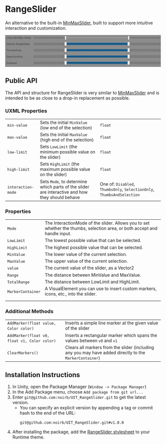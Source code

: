 # RangeSlider

An alternative to the built-in [MinMaxSlider](https://docs.unity.cn/ScriptReference/UIElements.MinMaxSlider.html), built to support more intuitive interaction and customization.

![comparison](./img/slider-comparison.gif)

## Public API

The API and structure for RangeSlider is very similar to [MinMaxSlider](https://docs.unity.cn/ScriptReference/UIElements.MinMaxSlider.html) and is intended to be as close to a drop-in replacement as possible. 

### UXML Properties

|                    |                                                                                                |                                                                         |
|--------------------|------------------------------------------------------------------------------------------------|-------------------------------------------------------------------------|
| `min-value`        | Sets the initial `MinValue` (low end of the selection)                                         | `float`                                                                 |
| `max-value`        | Sets the initial `MaxValue` (high end of the selection)                                        | `float`                                                                 |
| `low-limit`        | Sets `LowLimit` (the minimum possible value on the slider)                                     | `float`                                                                 |
| `high-limit`       | Sets `HighLimit` (the maximum possible value on the slider)                                    | `float`                                                                 |
| `interaction-mode` | Sets `Mode`, to determine which parts of the slider are interactive and how they should behave | One of: `Disabled`, `ThumbsOnly`, `SelectionOnly`, `ThumbsAndSelection` |

### Properties

|                   |                                                                                                                           |
|-------------------|---------------------------------------------------------------------------------------------------------------------------|
| `Mode`            | The InteractionMode of the slider. Allows you to set whether the thumbs, selection area, or both accept and handle input. |
| `LowLimit`        | The lowest possible value that can be selected.                                                                           |
| `HighLimit`       | The highest possible value that can be selected.                                                                          |
| `MinValue`        | The lower value of the current selection.                                                                                 |
| `MaxValue`        | The upper value of the current selection.                                                                                 |
| `value`           | The current value of the slider, as a Vector2                                                                             |
| `Range`           | The distance between MinValue and MaxValue.                                                                               |
| `TotalRange`      | The distance between LowLimit and HighLimit.                                                                              |
| `MarkerContainer` | A VisualElement you can use to insert custom markers, icons, etc., into the slider.                                       |
|                   |                                                                                                                           |
|                   |                                                                                                                           |

### Additional Methods

|                                              |                                                                                                         |
|----------------------------------------------|---------------------------------------------------------------------------------------------------------|
| `AddMarker(float value, Color color)`        | Inserts a simple line marker at the given value of the slider                                           |
| `AddMarker(float v0, float v1, Color color)` | Inserts a rectangular marker which spans the values between `v0` and `v1`                               |
| `ClearMarkers()`                             | Clears all markers from the slider (including any you may have added directly to the `MarkerContainer`) |


## Installation Instructions
1. In Unity, open the Package Manager (`Window -> Package Manager`)
2. In the Add Package menu, choose `Add package from git url...`
3. Enter `git@github.com:noirb/UIT_RangeSlider.git` to get the latest version.
    * You can specify an explicit version by appending a tag or commit hash to the end of the URL:
      ```
      git@github.com:noirb/UIT_RangeSlider.git#v1.0.0
      ```
4. After installing the package, add the [RangeSlider stylesheet](../UI/RangeSlider.uss) to your Runtime theme.